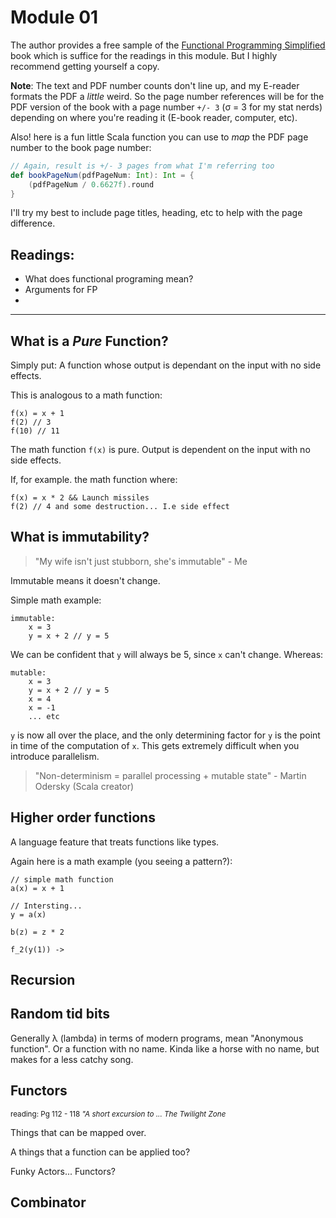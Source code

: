 # Module 01

The author provides a free sample of the [Functional Programming Simplified](https://alvinalexander.com/downloads/fpsimplified-free-preview.pdf) book which is suffice for the readings in this module. But I highly recommend getting yourself a copy. 

**Note**: The text and PDF number counts don't line up, and my E-reader formats the PDF a _little_ weird. So the page number references will be for the PDF version of the book with a page number `+/- 3` (σ = 3 for my stat nerds) depending on where you're reading it (E-book reader, computer, etc). 

Also! here is a fun little Scala function you can use to _map_ the PDF page number to the book page number:

```scala
// Again, result is +/- 3 pages from what I'm referring too
def bookPageNum(pdfPageNum: Int): Int = {
    (pdfPageNum / 0.6627f).round
}
```

I'll try my best to include page titles, heading, etc to help with the page difference. 

## Readings:
* What does functional programing mean?
* Arguments for FP
* 

---

## What is a _Pure_ Function? 

Simply put: A function whose output is dependant on the input with no side effects. 

This is analogous to a math function:
```
f(x) = x + 1
f(2) // 3
f(10) // 11
```
The math function `f(x)` is pure. Output is dependent on the input with no side effects. 

If, for example. the math function where:
```
f(x) = x * 2 && Launch missiles
f(2) // 4 and some destruction... I.e side effect
```

## What is immutability?
> "My wife isn't just stubborn, she's immutable" - Me

Immutable means it doesn't change. 

Simple math example:

```
immutable:
    x = 3
    y = x + 2 // y = 5

```
We can be confident that `y` will always be 5, since `x` can't change. Whereas: 

```
mutable:
    x = 3
    y = x + 2 // y = 5
    x = 4
    x = -1
    ... etc
```
`y` is now all over the place, and the only determining factor for `y` is the point in time of the computation of `x`. This gets extremely difficult when you introduce parallelism. 

> "Non-determinism = parallel processing + mutable state" - Martin Odersky (Scala creator)

## Higher order functions
A language feature that treats functions like types. 

Again here is a math example (you seeing a pattern?):
```
// simple math function
a(x) = x + 1

// Intersting...
y = a(x) 

b(z) = z * 2

f_2(y(1)) -> 
```

## Recursion




## Random tid bits
Generally λ (lambda) in terms of modern programs, mean "Anonymous function". Or a function with no name. Kinda like a horse with no name, but makes for a less catchy song. 

## Functors
<small>reading: Pg 112 - 118 _"A short excursion to ... The Twilight Zone_</small>

Things that can be mapped over.  

A things that a function can be applied too? 

Funky Actors... Functors? 

## Combinator